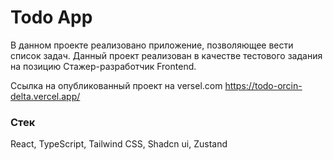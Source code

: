 # Todo App
В данном проекте реализовано приложение, позволяющее вести список задач.
Данный проект реализован в качестве тестового задания на позицию Стажер-разработчик Frontend.

Ссылка на опубликованный проект на versel.com https://todo-orcin-delta.vercel.app/

### Стек
React, TypeScript, Tailwind CSS, Shadcn ui, Zustand